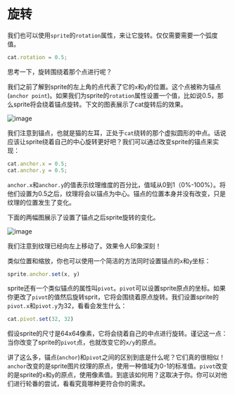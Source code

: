 # 旋转

我们也可以使用`sprite`的`rotation`属性，来让它旋转。仅仅需要需要一个弧度值。

```js
cat.rotation = 0.5;
```
思考一下，旋转围绕着那个点进行呢？

我们之前了解到sprite的左上角的点代表了它的`x`和`y`的位置。这个点被称为锚点(`anchor point`)。如果我们为sprite的`rotation`属性设置一个值，比如说0.5，那么sprite将会绕着锚点旋转。下文的图表展示了cat旋转后的效果。

![image](https://raw.githubusercontent.com/kittykatattack/learningPixi/master/examples/images/screenshots/07.png)

我们注意到锚点，也就是猫的左耳，正处于`cat`绕转的那个虚拟圆形的中点。话说应该让sprite绕着自己的中心旋转更好吧？我们可以通过改变sprite的锚点来实现：

```js
cat.anchor.x = 0.5;
cat.anchor.y = 0.5;
```

`anchor.x`和`anchor.y`的值表示纹理维度的百分比，值域从0到1（0%-100%）。将他们设置为0.5之后，纹理将会以锚点为中心。锚点的位置本身并没有改变，只是纹理的位置发生了变化。

下面的两幅图展示了设置了锚点之后sprite旋转的变化。

![image](https://raw.githubusercontent.com/kittykatattack/learningPixi/master/examples/images/screenshots/08.png)

我们注意到纹理已经向左上移动了。效果令人印象深刻！

类似位置和缩放，你也可以使用一个简洁的方法同时设置锚点的`x`和`y`坐标：

```js
sprite.anchor.set(x, y)
```

sprite还有一个类似锚点的属性叫`pivot`。`pivot`可以设置sprite原点的坐标。如果你更改了`pivot`的值然后旋转sprit，它将会围绕着原点旋转。我们设置sprite的`pivot.x`和`pivot.y`为32，看看会发生什么：

```js
cat.pivot.set(32, 32)
```
假设sprite的尺寸是64x64像素，它将会绕着自己的中点进行旋转。谨记这一点：当你改变了sprite的`pivot`点，也就改变它的`x/y`的原点。

讲了这么多，锚点(`anchor`)和`pivot`之间的区别到底是什么呢？它们真的很相似！`anchor`改变的是sprite图片纹理的原点，使用一种值域为0-1的标准值。`pivot`改变的是sprite的`x`和`y`的原点，使用像素值。到底该如何用？这取决于你。你可以对他们进行轮番的尝试，看看究竟哪种更符合你的需求。

